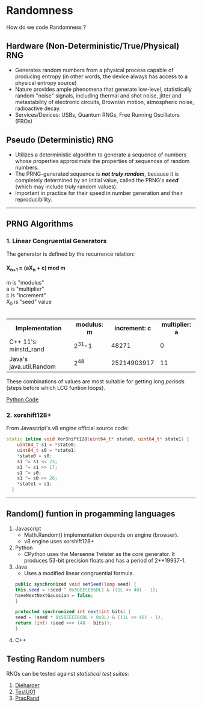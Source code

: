 # Randomness
How do we code Randomness ?

## Hardware (Non-Deterministic/True/Physical) RNG
* Generates random numbers from a physical process capable of producing entropy (in other words, the device always has access to a physical entropy source)
* Nature provides ample phenomena that generate low-level, statistically random "noise" signals, including thermal and shot noise, jitter and metastability of electronic circuits, Brownian motion, atmospheric noise, radioactive decay.<br>
* Services/Devices: USBs, Quantum RNGs, Free Running Oscillators (FROs)

## Pseudo (Deterministic) RNG
* Utilizes a deterministic algorithm to generate a sequence of numbers whose properties 
  approximate the properties of sequences of random numbers.
* The PRNG-generated sequence is <b><i>not truly random</i></b>, because it is completely determined by an 
  initial value, called the PRNG's <b><i>seed</i></b> (which may include truly random values).
* Important in practice for their speed in number generation and their reproducibility.

<hr>

## PRNG Algorithms
### 1. Linear Congruential Generators
   The generator is defined by the recurrence relation:<br>
   <h4>X<sub>n+1</sub> = (aX<sub>n</sub> + c) mod m</h4>
        m is "modulus"<br>
        a is "multiplier"<br>
        c is "increment"<br>
        X<sub>0</sub> is "seed" value<br>
   <br>
   <table>
    <th>Implementation </th>
    <th>modulus: m</th>
    <th>increment: c</th>
    <th>multiplier: a</th>
    <tr>
      <td>C++ 11's minstd_rand</td>
      <td>2<sup>31</sup>-1</td>
      <td>48271</td>
      <td>0</td>
    </tr>
    <tr>
      <td>Java's java.util.Random</td>
      <td>2<sup>48</sup></td>
      <td>25214903917</td>
      <td>11</td>
    </tr>
  </table>
    These combinations of values are most suitable for getting long <i>periods</i> (steps before which LCG funtion loops).
    <br>
    
  [Python Code](lcgrandom.py)

### 2. xorshift128+

From Javascript's v8 engine official source code:
```C++
static inline void XorShift128(uint64_t* state0, uint64_t* state1) {
    uint64_t s1 = *state0;
    uint64_t s0 = *state1;
    *state0 = s0;
    s1 ^= s1 << 23;
    s1 ^= s1 >> 17;
    s1 ^= s0;
    s1 ^= s0 >> 26;
    *state1 = s1;
  }
```
<hr>

## Random() funtion in progamming languages

1. Javascript
   * Math.Random() implementation depends on engine (browser).
   * v8 engine uses xorshift128+
2. Python
   * CPython uses the Mersenne Twister as the core generator. It produces 53-bit precision floats and has a period of 2**19937-1.
3. Java
   * Uses a modified linear congruential formula.
   ```Java
   public synchronized void setSeed(long seed) {
   this.seed = (seed ^ 0x5DEECE66DL) & ((1L << 48) - 1);
   haveNextNextGaussian = false;
   }

   protected synchronized int next(int bits) {
   seed = (seed * 0x5DEECE66DL + 0xBL) & ((1L << 48) - 1);
   return (int) (seed >>> (48 - bits));
   }
   ```
4. C++

## Testing Random numbers
RNGs can be tested against <i>statistical test suites</i>:
1. [Dieharder](https://linux.die.net/man/1/dieharder)
2. [TestU01](http://simul.iro.umontreal.ca/testu01/tu01.html)
3. [PracRand](https://github.com/tylov-fork/PractRand)
